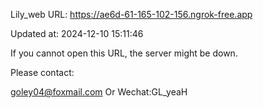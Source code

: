 Lily_web URL: https://ae6d-61-165-102-156.ngrok-free.app

Updated at: 2024-12-10 15:11:46

If you cannot open this URL, the server might be down.

Please contact: 

goley04@foxmail.com Or Wechat:GL_yeaH